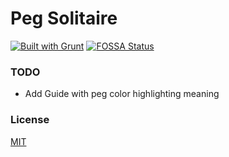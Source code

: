 # Peg Solitaire

[![Built with Grunt](https://cdn.gruntjs.com/builtwith.svg)](http://gruntjs.com/)
[![FOSSA Status](https://app.fossa.com/api/projects/git%2Bgithub.com%2FnotV3NOM%2FPegSolitaire.svg?type=small)](https://app.fossa.com/projects/git%2Bgithub.com%2FnotV3NOM%2FPegSolitaire?ref=badge_small)

### TODO

- Add Guide with peg color highlighting meaning

### License

[MIT](LICENSE)

